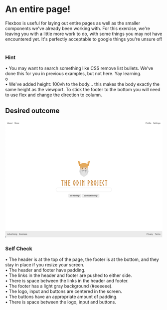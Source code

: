 # An entire page!

Flexbox is useful for laying out entire pages as well as the smaller components
we've already been working with. For this exercise, we're leaving you with a
little more work to do, with some things you may not have encountered yet.
It's perfectly acceptable to google things you're unsure of!<br>
<br>

### Hint

• You may want to search something like CSS remove list bullets.
We've done this for you in previous examples, but not here. Yay learning.<br>o
<br>
• We've added height: 100vh to the body... this makes the body exactly the
same height as the viewport. To stick the footer to the bottom you will need
to use flex and change the direction to column.<br>

## Desired outcome

![](./desired-outcome.png)

### Self Check

• The header is at the top of the page, the footer is at the bottom,
and they stay in place if you resize your screen.<br>
• The header and footer have padding.<br>
• The links in the header and footer are pushed to either side.<br>
• There is space between the links in the header and footer.<br>
• The footer has a light gray background (#eeeeee).<br>
• The logo, input and buttons are centered in the screen.<br>
• The buttons have an appropriate amount of padding.<br>
• There is space between the logo, input and buttons.
